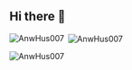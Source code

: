 ## Hi there 👋

<!--
**AnwHus007/AnwHus007** is a ✨ _special_ ✨ repository because its `README.md` (this file) appears on your GitHub profile.

Here are some ideas to get you started:

- 🔭 I’m currently working on ...
- 🌱 I’m currently learning ...
- 👯 I’m looking to collaborate on ...
- 🤔 I’m looking for help with ...
- 💬 Ask me about ...
- 📫 How to reach me: ...
- 😄 Pronouns: ...
- ⚡ Fun fact: ...
-->
<p><img align="left" src="https://github-readme-stats.vercel.app/api/top-langs?username=AnwHus007&show_icons=true&locale=en&layout=compact" alt="AnwHus007" /></p>

<p>&nbsp;<img align="center" src="https://github-readme-stats.vercel.app/api?username=AnwHus007&show_icons=true&locale=en" alt="AnwHus007" /></p>

<p><img align="center" src="https://github-readme-streak-stats.herokuapp.com/?user=AnwHus007&" alt="AnwHus007" /></p>
